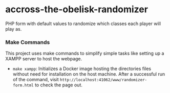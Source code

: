 # accross-the-obelisk-randomizer
PHP form with default values to randomize which classes each player will play as.

### Make Commands

This project uses make commands to simplify simple tasks like setting up a XAMPP server to host the webpage.

* `make xampp`: Initializes a Docker image hosting the directories files without need for installation on the host machine. After a successful run of the command, visit `http://localhost:41062/www/randomizer-form.html` to check the page out.
